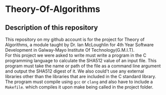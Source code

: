 # Theory-Of-Algorithms
## Description of this repository 
This repository on my github account is for the project for Theory of Algorithms, a module taught by Dr. Ian McLoughlin for 4th Year Software Development in Galway-Mayo Institute Of Technology(G.M.I.T).<br>
For this project we were asked to write must write a program in the C programming language to calculate the SHA512 value of an input file. This program must take the name or path of the file as a command line argument and output the SHA512 digest of it. We also could't use any external libraries other than the libraries that are included in the C standard library. The program must compile using `gcc` or `clang` and also have to include a `Makefile`. which compiles it upon make being called in the project folder.
